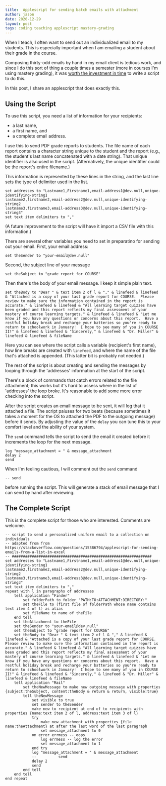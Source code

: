 ```yaml
---
title:  Applescript for sending batch emails with attachment
author: jason
date: 2020-12-29
layout: post
tags: coding teaching applescript mastery-grading
---
```


When I teach, I often want to send out an individualized email to my students.  This is especially important when I am emailing a student about their grade in the course.

Composing thirty-odd emails by hand in my email client is tedious work, and since I do this sort of thing a couple times a semester (more in courses I'm using mastery grading), it was [worth the investment in time](https://xkcd.com/1205/) to write a script to do this.

In this post, I share an applescript that does exactly this.

## Using the Script

To use this script, you need a list of information for your recipients:

* a last name,
* a first name, and
* a complete email address.

I use this to send PDF grade reports to students.  The file name of each report contains a character string unique to the student and the report (e.g., the student's last name concatenated with a date string).  That unique identifier is also used in the script.  (Alternatively, the unique identifier could be the report's entire filename.)

This information is represented by these lines in the string, and the last line sets the type of delimiter used in the list.

```applescript
set addresses to "Lastname1,Firstname1,email-address1@dev.null,unique-identifying-string1
lastname2,firstname2,email-address2@dev.null,unique-identifying-string2
lastname3,firstname3,email-address3@dev.null,unique-identifying-string3"
set text item delimiters to ","
```

(A future improvement to the script will have it import a CSV file with this information.)

There are several other variables you need to set in preparatino for sending out your email.  First, your email address:

```applescript
set theSender to "your-email@dev.null"
```

Second, the subject line of your message

```applescript
set theSubject to "grade report for COURSE"
```

Then there's the body of your email message.  I keep it simple plain text.

```applescript
set theBody to "Dear " & text item 2 of l & "," & linefeed & linefeed & "Attached is a copy of your last grade report for COURSE.  Please review to make sure the information contained in the report is accurate." & linefeed & linefeed & "All learning target quizzes have been graded and this report reflects my final assessment of your mastery of course learning targets." & linefeed & linefeed & "Let me know if you have any questions or concerns about this report.  Have a restful holiday break and recharge your batteries so you're ready to return to schoolwork in January!  I hope to see many of you in COURSE II!" & linefeed & linefeed & "Sincerely," & linefeed & "Dr. Miller" & linefeed & linefeed & fileName
```

Here you can see where the script calls a variable (recipient's first name), how line breaks are created with `linefeed`, and where the name of the file that's attached is appended.  (This latter bit is probably not needed.)

The rest of the script is about creating and sending the messages by looping through the 'addresses' information at the start of the script.

There's a block of commands that catch errors related to the file attachment; this works but it's hard to assess where in the list of 'addresses' the loop broke.  It's reasonable to add some more error checking into the script.

After the script creates an email message to be sent, it will log that it attached a file.  The script paiuses for two beats (because sometimes it takes a moment for the OS to attached the PDF to the outgoing message) before it sends.  By adjusting the value of the `delay` you can tune this to your comfort level and the ability of your system.

The `send` command tells the script to send the email it created before it increments the loop for the next message.

```applescript
log "message_attachment = " & message_attachment
delay 2
send
```

When I'm feeling cautious, I will comment out the `send` command

```applescript
-- send
```

before running the script.  This will generate a stack of email message that I can send by hand after reviewing.

## The Complete Script

This is the complete script for those who are interested.  Comments are welcome.

```applescript 
-- script to send a personalized uniform email to a collection on individuals
-- adapted from from https://stackoverflow.com/questions/15386794/applescript-for-sending-emails-from-a-list-in-excel
-- ###############################################################
set addresses to "Lastname1,Firstname1,email-address1@dev.null,unique-identifying-string1
lastname2,firstname2,email-address2@dev.null,unique-identifying-string2
lastname3,firstname3,email-address3@dev.null,unique-identifying-string3"
set text item delimiters to ","
repeat with l in paragraphs of addresses
    tell application "Finder"
        set folderPath to folder "PATH:TO:ATTACHMENT:DIRECTORY:"
        set theFile to (first file of folderPath whose name contains text item 4 of l) as alias
        set fileName to name of theFile
    end tell
    set theAttachment to theFile
    set theSender to "your-email@dev.null"
    set theSubject to "grade report for COURSE"
    set theBody to "Dear " & text item 2 of l & "," & linefeed & linefeed & "Attached is a copy of your last grade report for COURSE.  Please review to make sure the information contained in the report is accurate." & linefeed & linefeed & "All learning target quizzes have been graded and this report reflects my final assessment of your mastery of course learning targets." & linefeed & linefeed & "Let me know if you have any questions or concerns about this report.  Have a restful holiday break and recharge your batteries so you're ready to return to schoolwork in January!  I hope to see many of you in COURSE II!" & linefeed & linefeed & "Sincerely," & linefeed & "Dr. Miller" & linefeed & linefeed & fileName
    tell application "Mail"
        set theNewMessage to make new outgoing message with properties {subject:theSubject, content:theBody & return & return, visible:true}
        tell theNewMessage
            set visible to true
            set sender to theSender
            make new to recipient at end of to recipients with properties {name:text item 2 of l, address:text item 3 of l}
            try
                make new attachment with properties {file name:theAttachment} at after the last word of the last paragraph
                set message_attachment to 0
            on error errmess -- oops
                log errmess -- log the error
                set message_attachment to 1
            end try
            log "message_attachment = " & message_attachment
            --          send
            delay 2
            send
        end tell
    end tell
end repeat
```